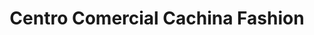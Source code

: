 ---
title: "Centro Comercial Cachina Fashion"
url: /lima/centro-comercial-cachina-fashion/
shop: centro comercial
---